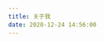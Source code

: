 ```yaml
---
title: 关于我
date: 2020-12-24 14:56:00
---
```


<script>
  function openUrl(url) {
    // console.log(url)
    window.open(url, '_blank')
  }
</script>

<div id="head" class="head lazy lazy-hide">
  <img id="avatar" src="/image/about/avatar.png" alt="avatar" class="avatar">
  <div class="nick">Shiroha</div>
</div>

<div id="hello" class="lazy lazy-hide" style="text-align: center; font-size: 30px; font-weight: 900;">
  欢迎光临，荣幸之至
</div>

<div id="tag" class="card lazy lazy-hide">
  <div class="title">
    我的标签
  </div>
  <div class="answer-box">
    <div><i class="iconfont icon-code"></i>程序猿</div>
    <div>后端工程师</div>
    <div>会一点前端</div>
    <div>unity 退役工程师</div>
    <div>ACM 退役选手</div>
    <div>Geek</div>
    <div>熟练使用 C++</div>
    <div>Java 工程师</div>
    <div>学生</div>
    <div>上班ing</div>
    <div>Alibaba</div>
    <div><i class="iconfont icon-taobao-fill"></i>大淘宝技术部</div>
    <div>六级没过</div>
    <div>kEy厨</div>
    <div>Galgame 玩家</div>
    <div>兜厨</div>
    <div>珂学家</div>
    <div>岛学家</div>
    <div>罚学家</div>
    <div>星际争霸II 菜鸡玩家</div>
    <div>不可以女装</div>
  </div>
</div>

<div id="project" class="card lazy lazy-hide">
  <div class="title">
    我的项目
  </div>
  <div class="answer-box">
    <div class="answer-detail-box">
      <div class="answer-detail-top">
        <img src="https://github.com/Hukeqing/lightless/blob/master/Assets/Sprites/logo.jpg?raw=true" alt="cc-logo">
        Lightless
      </div>
      <div class="answer-detail-bottom">
        一个使用 Unity 开发的游戏，使用了一些非常好看的 shader
        <div class="icon-box">
            <i class="iconfont icon-code" onclick="openUrl('https://github.com/Hukeqing/lightless')"></i>
        </div>
      </div>
    </div>
    <div class="answer-detail-box">
      <div class="answer-detail-top">
        <img src="https://raw.githubusercontent.com/Hukeqing/codeforces-client/master/public/favicon.ico" alt="cc-logo">
        Codeforces Client
      </div>
      <div class="answer-detail-bottom">
        一个基于 nodejs 和 electron 实现的 Codeforces 客户端，能够提升访问 Codeforces 的速度并且提供一定的额外服务支持
        <div class="icon-box">
            <i class="iconfont icon-copyright"></i>
            <span>GPLv3</span>
            <i class="iconfont icon-code" onclick="openUrl('https://github.com/Hukeqing/codeforces-client')"></i>
        </div>
      </div>
    </div>
    <div class="answer-detail-box">
      <div class="answer-detail-top">
        <img src="https://github.com/ZJGSU-TTCM/mevcl/raw/master/public/favicon.png?raw=true" alt="mevcl-logo">
        Mevcl
      </div>
      <div class="answer-detail-bottom">
        一个高效的，极简主义的 UI 框架，适合用于 Vue(2.0)
        <div class="icon-box">
          <i class="iconfont icon-copyright"></i>
          <span>MIT</span>
          <i class="iconfont icon-code" onclick="openUrl('https://github.com/PortableOJ/mevcl')"></i>
          <i class="iconfont icon-link-fill" onclick="openUrl('https://www.npmjs.com/package/mevcl')"></i>
        </div>
      </div>
    </div>
    <div class="answer-detail-box">
      <div class="answer-detail-top">
        <img src="https://github.com/PortableOJ/portable-docs/raw/master/img/favicon.png?raw=true" alt="portable-logo">
        Portable Online Judge
      </div>
      <div class="answer-detail-bottom">
        一个高性能、分布式、易部署的开源 Online Judge 系统，正在努力迭代中
        <div class="icon-box">
          <i class="iconfont icon-copyright"></i>
          <span>GPLv3</span>
          <i class="iconfont icon-code" onclick="openUrl('https://github.com/PortableOJ/portable-server')"></i>
        </div>
      </div>
    </div>
  </div>
</div>

<div id="contactMe" class="card lazy lazy-hide">
  <div class="title">
    联系我
  </div>
  <div class="answer-box">
    <div onclick="openUrl('https://github.com/Hukeqing')">
      <img class="link-avatar" src="https://avatars.githubusercontent.com/u/47495915" srcset="https://avatars.githubusercontent.com/u/47495915" alt="GithubAvatar">
      <i class="iconfont icon-github-fill"></i>
      GitHub
    </div>
    <div onclick="openUrl('https://twitter.com/realMauve')">
      <img class="link-avatar" src="https://pbs.twimg.com/profile_images/1166876800141578240/HSx1ZQoR_400x400.jpg" srcset="https://pbs.twimg.com/profile_images/1166876800141578240/HSx1ZQoR_400x400.jpg" alt="TwitterAvatar">
      <i class="iconfont icon-twitter-fill"></i>
      Twitter
    </div>
    <div onclick="openUrl('https://t.me/ShiroNaruse')">
      <img class="link-avatar" src="/image/about/telegram.jpg" alt="TelegramAvatar">
      <i class="iconfont icon-telegram-fill"></i>
      Telegram
    </div>
    <div onclick="openUrl('https://codeforces.com/profile/KamiyamaShiki')">
      <img class="link-avatar" src="https://userpic.codeforces.org/864576/title/425eb0f25a79727d.jpg" alt="CodeforcesAvatar">
      <i class="iconfont icon-codeforces"></i>
      Codeforces
    </div>
    <div onclick="openUrl('https://codeforces.com/profile/ShirohaIsMyWife')">
      <img class="link-avatar" src="https://userpic.codeforces.org/1511630/title/fb2d8d392b542132.jpg" alt="CodeforcesAvatar">
      <i class="iconfont icon-codeforces"></i>
      Codeforces
    </div>
    <div onclick="openUrl('https://steamcommunity.com/profiles/76561198428368750/')">
      <img class="link-avatar" src="https://avatars.cloudflare.steamstatic.com/bf589a8c1c3592a4dceee6e42bbc631211219a00_full.jpg">
      <i class="iconfont icon-steam"></i>
      Steam
    </div>
    <div onclick="openUrl('mailto:keqing.hu@icloud.com')">
      <img class="link-avatar" src="/image/about/avatar.png" alt="avatar">
      <i class="iconfont icon-mail"></i>
      keqing.hu@icloud.com
    </div>
  </div>
</div>

<style>
  .head {
    top: -150px;
    position: relative;
    width: 100%;
    height: 250px;
    text-align: center;
  }

  .avatar {
    position: relative;
    width: 200px;
    height: 200px;
    border-radius: 100px;
  }

  .link-avatar {
    width: 50px;
    height: 50px;
    border-radius: 100px;
  }

  .nick {
    font-weight: 900;
    font-size: 40px;
  }

  .card {
    box-shadow: 0 5px 11px 0 rgb(0 0 0 / 18%), 0 4px 15px 0 rgb(0 0 0 / 15%);
    border-radius: 30px;
    background: rgba(0, 0, 0, 0);
    margin-top: 20px;
    padding: 30px 30px 30px 30px;
    position: relative;
  }

  .lazy {
    transition: 1s
  }

  .lazy-hide {
    opacity: 0;
    transform: translate(0px, 100px);
  }

  .lazy-show {
    opacity: 1;
  }

  .title {
    font-weight: 800;
    font-size: 20px;
    text-align: center;
  }

  .answer-box {
    display: block;
    text-align: center;
    margin-top: 20px;
  }

  .answer-box > div {
    display: inline-block;
    margin: 5px 10px 5px 10px;
    padding: 2px 30px 2px 30px;
    border: 4px solid;
    font-weight: 600;
    /* background: none; */
    text-align: center;
    justify-content: center;
    cursor: pointer;
    /* max-height: 100px; */
    position: relative;
  }

  .answer-img {
    box-shadow: 0 5px 11px 0 rgb(0 0 0 / 18%), 0 4px 15px 0 rgb(0 0 0 / 15%);
    border-radius: 0.25rem;
  }

  .answer-box > div::before,
  .answer-box > div::after {
    content: "";
    position: absolute;
    width: 14px;
    height: 4px;
    background: var(--board-bg-color);
    transform: skewX(50deg);
    transition: .5s;
    ease;
  }

  .answer-box > div::before {
    top: -4px;
    left: 10%
  }

  .answer-box > div::after {
    bottom: -4px;
    right: 10%
  }

  .answer-box > div:hover::before {
    left: 80%;
  }

  .answer-box > div:hover::after {
    right: 80%;
  }

  .answer-detail-box {
    position: relative;
    height: 250px;
    top: 0;
    transition: 0.5s ease all;
    background-color: var(--board-bg-color);
  }

  .answer-detail-top {
    height: 250px;
    width: 200px;
  }

  .answer-detail-top > img {
    width: 200px;
    height: 200px;
  }

  .answer-detail-bottom {
    position: absolute;
    min-height: 0;
    height: 0;
    max-height: 0;
    width: 260px;
    top: 250px;
    left: 0px;
    padding: 0;
    overflow: hidden;
    background-color: var(--board-bg-color);
    box-shadow: 0 8px 16px rgba(0, 0, 0, .24), 0 0 24px rgba(0, 0, 0, .08);
    transition: 0.5s ease min-height, 0.5s ease max-height;
    z-index: 1024;
    cursor: default;
  }

  .answer-detail-box:hover {
    top: -150px;
    z-index: 1024;
  }

  .answer-detail-box:hover > .answer-detail-bottom {
    min-height: 150px;
    height: auto;
    max-height: 600px;
    padding: 15px 10px;
  }

  .icon-box {
    display: flex;
    place-items: center;
    margin: 30px 10px 10px 10px;
    gap: 10px;
  }

  .icon-box > i {
    cursor: pointer;
  }
</style>

<script>
  function throttle(fn, delay, atleast) {
    var timeout = null, startTime = new Date()
    return function() {
      var curTime = new Date()
      clearTimeout(timeout)
      if (curTime - startTime >= atleast) {
        fn()
        startTime = curTime
      } else {
        timeout = setTimeout(fn, delay)
      }
    }
  }

  function lazyload() {
    let cardList = document.getElementsByClassName('lazy');
    let n = 0;
    return function() {
      for (var i = n; i < cardList.length; i++) {
        if (cardList[i].getBoundingClientRect().top + 100 < document.documentElement.clientHeight) {
          cardList[i].className = cardList[i].className.replace('lazy-hide', 'lazy-show');
          n = n + 1;
          return
        }
      }
    }
  }
  var loadImages = lazyload();
  loadImages(); //初始化首页的页面图片
  window.addEventListener('scroll', throttle(loadImages, 50, 50), false);
</script>

<!-- sakana! -->
<div style="position: fixed; bottom: -24px; right: 50px;" id="sakana-widget"></div>
<script>
    function initSakanaWidget() {
        new SakanaWidget({ character: 'takina' }).mount('#sakana-widget');
    }
</script>
<script async onload="initSakanaWidget()" src="https://cdn.jsdelivr.net/npm/sakana-widget@2.3.2/lib/sakana.min.js">
</script>
